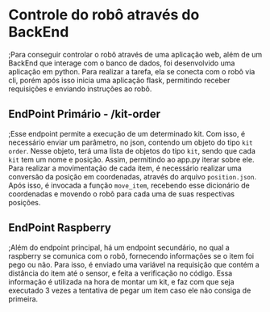# Controle do robô através do BackEnd

;Para conseguir controlar o robô através de uma aplicação web, além de um BackEnd que interage com o banco de dados, foi desenvolvido uma aplicação em python. Para realizar a tarefa, ela se conecta com o robô via cli, porém após isso inicia uma aplicação flask, permitindo receber requisições e enviando instruções ao robô.

## EndPoint Primário - /kit-order

;Esse endpoint permite a execução de um determinado kit. Com isso, é necessário enviar um parâmetro, no json, contendo um objeto do tipo `kit order`. Nesse objeto, terá uma lista de objetos do tipo `kit`, sendo que cada `kit` tem um nome e posição. Assim, permitindo ao app.py iterar sobre ele.
Para realizar a movimentação de cada item, é necessário realizar uma conversão da posição em coordenadas, através do arquivo `position.json`. Após isso, é invocada a função `move_item`, recebendo esse dicionário de coordenadas e movendo o robô para cada uma de suas respectivas posições.  

## EndPoint Raspberry 

;Além do endpoint principal, há um endpoint secundário, no qual a raspberry se comunica com o robô, fornecendo informações se o item foi pego ou não. Para isso, é enviado uma variável na requisição que contém a distância do item até o sensor, e feita a verificação no código. Essa informação é utilizada na hora de montar um kit, e faz com que seja executado 3 vezes a tentativa de pegar um item caso ele não consiga de primeira.